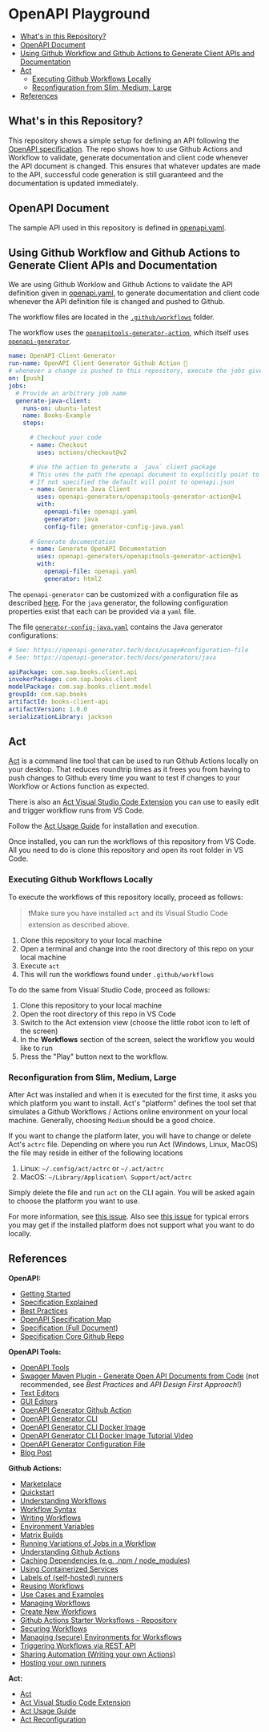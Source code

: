 # OpenAPI Playground

- [What's in this Repository?](#whats-in-this-repository)
- [OpenAPI Document](#openapi-document)
- [Using Github Workflow and Github Actions to Generate Client APIs and Documentation](#using-github-workflow-and-github-actions-to-generate-client-apis-and-documentation)
- [Act](#act)
  - [Executing Github Workflows Locally](#executing-github-workflows-locally)
  - [Reconfiguration from Slim, Medium, Large](#reconfiguration-from-slim-medium-large)
- [References](#references)

## What's in this Repository?

This repository shows a simple setup for defining an API following the [OpenAPI specification](https://learn.openapis.org/). The repo shows how to use Github Actions and Workflow to validate, generate documentation and client code whenever the API document is changed. This ensures that whatever updates are made to the API, successful code generation is still guaranteed and the documentation is updated immediately.

## OpenAPI Document

The sample API used in this repository is defined in [openapi.yaml](openapi.yaml).

## Using Github Workflow and Github Actions to Generate Client APIs and Documentation

We are using Github Worklow and Github Actions to validate the API definition given in [openapi.yaml](openapi.yaml), to generate documentation and client code whenever the API definition file is changed and pushed to Github.

The workflow files are located in the [`.github/workflows`](.github/workflows/) folder. 

The workflow uses the [`openapitools-generator-action`](https://github.com/openapi-generators/openapitools-generator-action), which itself uses [`openapi-generator`](https://github.com/OpenAPITools/openapi-generator).

```yaml
name: OpenAPI Client Generator
run-name: OpenAPI Client Generator Github Action 🚀
# whenever a change is pushed to this repository, execute the jobs given below.
on: [push]
jobs:
  # Provide an arbitrary job name
  generate-java-client:
    runs-on: ubuntu-latest
    name: Books-Example
    steps:

      # Checkout your code
      - name: Checkout
        uses: actions/checkout@v2

      # Use the action to generate a `java` client package
      # This uses the path the openapi document to explicitly point to openapi.yaml in the current workspace.
      # If not specified the default will point to openapi.json
      - name: Generate Java Client
        uses: openapi-generators/openapitools-generator-action@v1
        with:
          openapi-file: openapi.yaml
          generator: java
          config-file: generator-config-java.yaml
    
      # Generate documentation
      - name: Generate OpenAPI Documentation
        uses: openapi-generators/openapitools-generator-action@v1
        with:
          openapi-file: openapi.yaml
          generator: html2
```

The `openapi-generator` can be customized with a configuration file as described [here](https://openapi-generator.tech/docs/usage#configuration-file). For the `java` generator, the following configuration properties exist that each can be provided via a `yaml` file. 

The file [`generator-config-java.yaml`](generator-config-java.yaml) contains the Java generator configurations:

```yaml
# See: https://openapi-generator.tech/docs/usage#configuration-file
# See: https://openapi-generator.tech/docs/generators/java

apiPackage: com.sap.books.client.api
invokerPackage: com.sap.books.client
modelPackage: com.sap.books.client.model
groupId: com.sap.books
artifactId: books-client-api
artifactVersion: 1.0.0
serializationLibrary: jackson
```

## Act 

[Act](https://github.com/nektos/act) is a command line tool that can be used to run Github Actions locally on your desktop. That reduces roundtrip times as it frees you from having to push changes to Github every time you want to test if changes to your Workflow or Actions function as expected.

There is also an [Act Visual Studio Code Extension](https://sanjulaganepola.github.io/github-local-actions-docs/) you can use to easily edit and trigger workflow runs from VS Code.

Follow the [Act Usage Guide](https://nektosact.com/usage/index.html) for installation and execution.

Once installed, you can run the workflows of this repository from VS Code. All you need to do is clone this repository and open its root folder in VS Code.

### Executing Github Workflows Locally

To execute the workflows of this repository locally, proceed as follows:

> ❗Make sure you have installed `act` and its Visual Studio Code extension as described above.

1. Clone this repository to your local machine
2. Open a terminal and change into the root directory of this repo on your local machine
3. Execute `act`
4. This will run the workflows found under `.github/workflows`

To do the same from Visual Studio Code, proceed as follows:

1. Clone this repository to your local machine
2. Open the root directory of this repo in VS Code
3. Switch to the Act extension view (choose the little robot icon to left of the screen)
4. In the **Workflows** section of the screen, select the workflow you would like to run
5. Press the "Play" button next to the workflow.

### Reconfiguration from Slim, Medium, Large

After Act was installed and when it is executed for the first time, it asks you which platform you want to install. Act's "platform" defines the tool set that simulates a Github Workflows / Actions online environment on your local machine. Generally, choosing `Medium` should be a good choice.

If you want to change the platform later, you will have to change or delete Act's `actrc` file.
Depending on where you run Act (Windows, Linux, MacOS) the file may reside in either of the following locations

1. Linux: `~/.config/act/actrc` or `~/.act/actrc`
2. MacOS: `~/Library/Application\ Support/act/actrc`

Simply delete the file and run `act` on the CLI again. You will be asked again to choose the platform you want to use.

For more information, see [this issue](https://github.com/nektos/act/discussions/2401). Also see [this issue](https://github.com/nektos/act/issues/107) for typical errors you may get if the installed platform does not support what you want to do locally.

## References

**OpenAPI:**

* [Getting Started](https://learn.openapis.org/)
* [Specification Explained](https://learn.openapis.org/specification/)
* [Best Practices](https://learn.openapis.org/best-practices.html)
* [OpenAPI Specification Map](https://openapi-map.apihandyman.io/?version=3.0)
* [Specification (Full Document)](https://swagger.io/specification/)
* [Specification Core Github Repo](https://github.com/swagger-api/swagger-core)

**OpenAPI Tools:**

* [OpenAPI Tools](https://openapi.tools/)
* [Swagger Maven Plugin - Generate Open API Documents from Code](https://github.com/kongchen/swagger-maven-plugin) (not recommended, see *Best Practices* and *API Design First Approach*!)
* [Text Editors](https://tools.openapis.org/categories/text-editors)
* [GUI Editors](https://tools.openapis.org/categories/gui-editors)
* [OpenAPI Generator Github Action](https://github.com/openapi-generators/openapitools-generator-action)
* [OpenAPI Generator CLI](https://github.com/OpenAPITools/openapi-generator)
* [OpenAPI Generator CLI Docker Image](https://hub.docker.com/r/openapitools/openapi-generator-cli/tags)
* [OpenAPI Generator CLI Docker Image Tutorial Video](https://www.youtube.com/watch?v=9MuEP01h1XU)
* [OpenAPI Generator Configuration File](https://openapi-generator.tech/docs/usage#configuration-file)
* [Blog Post](https://www.propelauth.com/post/autogenerating-clients-with-fastapi-and-github-actions)

**Github Actions:**

* [Marketplace](https://github.com/marketplace)
* [Quickstart](https://docs.github.com/en/actions/writing-workflows/quickstart)
* [Understanding Workflows](https://docs.github.com/en/actions/writing-workflows/about-workflows#understanding-the-workflow-file)
* [Workflow Syntax](https://docs.github.com/en/actions/writing-workflows/workflow-syntax-for-github-actions#about-yaml-syntax-for-workflows)
* [Writing Workflows](https://docs.github.com/en/actions/writing-workflows)
* [Environment Variables](https://docs.github.com/en/actions/writing-workflows/choosing-what-your-workflow-does/accessing-contextual-information-about-workflow-runs)
* [Matrix Builds](https://docs.github.com/en/actions/writing-workflows/workflow-syntax-for-github-actions#jobsjob_idstrategymatrix)
* [Running Variations of Jobs in a Workflow](https://docs.github.com/en/actions/writing-workflows/choosing-what-your-workflow-does/running-variations-of-jobs-in-a-workflow)
* [Understanding Github Actions](https://docs.github.com/en/actions/about-github-actions/understanding-github-actions)
* [Caching Dependencies (e.g. .npm / node_modules)](https://docs.github.com/en/actions/using-workflows/caching-dependencies-to-speed-up-workflows)
* [Using Containerized Services](https://docs.github.com/en/actions/using-containerized-services)
* [Labels of (self-hosted) runners](https://docs.github.com/en/actions/writing-workflows/about-workflows#using-labels-to-route-workflows)
* [Reusing Workflows](https://docs.github.com/en/actions/using-workflows/reusing-workflows)
* [Use Cases and Examples](https://docs.github.com/en/actions/use-cases-and-examples)
* [Managing Workflows](https://docs.github.com/en/actions/managing-workflow-runs-and-deployments)
* [Create New Workflows](https://github.com/FWinkler79/open-api-playground/actions/new)
* [Github Actions Starter Worksflows - Repository](https://github.com/actions/starter-workflows)
* [Securing Workflows](https://docs.github.com/en/actions/security-guides/using-githubs-security-features-to-secure-your-use-of-github-actions)
* [Managing (secure) Environments for Worksflows](https://docs.github.com/en/actions/managing-workflow-runs-and-deployments/managing-deployments/managing-environments-for-deployment)
* [Triggering Workflows via REST API](https://docs.github.com/en/rest/repos/repos#create-a-repository-dispatch-event)
* [Sharing Automation (Writing your own Actions)](https://docs.github.com/en/actions/sharing-automations)
* [Hosting your own runners](https://docs.github.com/en/actions/hosting-your-own-runners)

**Act:**
* [Act](https://github.com/nektos/act)
* [Act Visual Studio Code Extension](https://sanjulaganepola.github.io/github-local-actions-docs/)
* [Act Usage Guide](https://nektosact.com/usage/index.html)
* [Act Reconfiguration](https://github.com/nektos/act/discussions/2401)